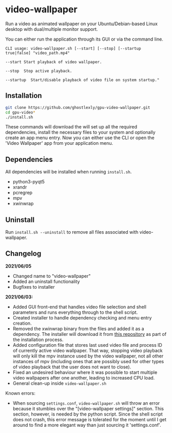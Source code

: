 # video-wallpaper

Run a video as animated wallpaper on your Ubuntu/Debian-based Linux desktop with dual/multiple monitor support.

You can either run the application through its GUI or via the command line.

````
CLI usage: video-wallpaper.sh [--start] [--stop] [--startup true|false] "video_path.mp4"

--start Start playback of video wallpaper. 

--stop  Stop active playback.

--startup  Start/disable playback of video file on system startup."
````

## Installation

```bash
git clone https://github.com/ghostlexly/gpu-video-wallpaper.git
cd gpu-video*
./install.sh
```
These commands will download the  will set up all the required dependencies, install the necessary files to your system and optionally create an app menu entry.
Now you can either use the CLI or open the 'Video Wallpaper' app from your application menu.

## Dependencies

All dependencies will be installed when running `install.sh`.

- python3-pyqt5
- xrandr
- pcregrep
- mpv
- xwinwrap

## Uninstall

Run `install.sh --uninstall` to remove all files associated with video-wallpaper.

## Changelog

**2021/06/05**

* Changed name to "video-wallpaper"
* Added an uninstall functionality 
* Bugfixes to installer

**2021/06/03:**

* Added GUI front-end that handles video file selection and shell parameters and runs everything through to the shell script.
* Created installer to handle dependency checking and menu entry creation.
* Removed the xwinwrap binary from the files and added it as a dependency. The installer will download it from [this repository](https://github.com/mmhobi7/xwinwrap/releases/tag/v0.9) as part of the installation process.
* Added configuration file that stores last used video file and process ID of currently active video wallpaper. That way, stopping video playback will only kill the mpv instance used by the video wallpaper, not all other instances of mpv (including ones that are possibly used for other types of video playback that the user does not want to close).
* Fixed an undesired behaviour where it was possible to start multiple video wallpapers after one another, leading to increased CPU load.
* General clean-up inside `video-wallpaper.sh`

Known errors:

* When sourcing `settings.conf`, `video-wallpaper.sh` will throw an error because it stumbles over the "\[video-wallpaper settings\]" section. This section, however, is needed by the python script. Since the shell script does not crash, this error message is tolerated for the moment until I get around to find a more elegant way than just sourcing it 'settings.conf'.
